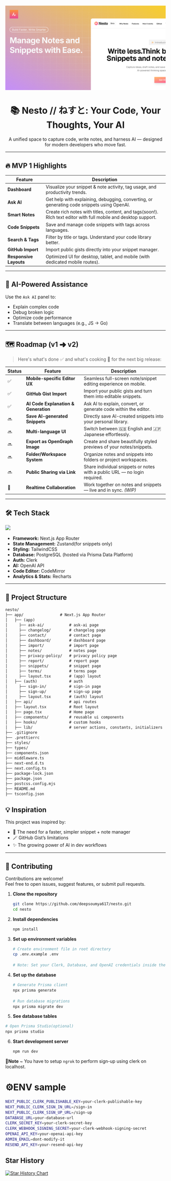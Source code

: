 <!-- Header / Logo -->
<p align="center">
  <img src="./public/showcase.png" alt="Logo" />
</p>

<h1 align="center">📚 Nesto // ねすと: Your Code, Your Thoughts, Your AI</h1>

<p align="center">
  A unified space to capture code, write notes, and harness AI — designed for modern developers who move fast.
</p>

<!-- <p align="center">
  <a href="https://nestoai.vercel.app">🌐 Live Demo</a> •
  <a href="#mvp-1-highlights">✨ Features</a> •
  <a href="#roadmap-v1-➜-v2">🗺 Roadmap</a> •
  <a href="#tech-stack">🛠 Tech Stack</a>
</p> -->

---

## 🔥 MVP 1 Highlights

| Feature                | Description                                                                                                     |
| ---------------------- | --------------------------------------------------------------------------------------------------------------- |
| **Dashboard**          | Visualize your snippet & note activity, tag usage, and productivity trends.                                     |
| **Ask AI**             | Get help with explaining, debugging, converting, or generating code snippets using OpenAI.                      |
| **Smart Notes**        | Create rich notes with titles, content, and tags(soon!). RIch text editor with full mobile and desktop support. |
| **Code Snippets**      | Save and manage code snippets with tags across languages.                                                       |
| **Search & Tags**      | Filter by title or tags. Understand your code library better.                                                   |
| **GitHub Import**      | Import public gists directly into your snippet manager.                                                         |
| **Responsive Layouts** | Optimized UI for desktop, tablet, and mobile (with dedicated mobile routes).                                    |

---

## 🧠 AI-Powered Assistance

Use the `Ask AI` panel to:

- Explain complex code
- Debug broken logic
- Optimize code performance
- Translate between languages (e.g., JS → Go)

---

## 🗺 Roadmap (v1 ➜ v2)

> Here's what's done ✅ and what's cooking 🍳 for the next big release:

| Status | Feature                              | Description                                                               |
| ------ | ------------------------------------ | ------------------------------------------------------------------------- |
| ✅     | **Mobile-specific Editor UX**        | Seamless full-screen note/snippet editing experience on mobile.           |
| ✅     | **GitHub Gist Import**               | Import your public gists and turn them into editable snippets.            |
| ✅     | **AI Code Explanation & Generation** | Ask AI to explain, convert, or generate code within the editor.           |
| 🔜     | **Save AI-generated Snippets**       | Directly save AI-created snippets into your personal library.             |
| 🔜     | **Multi-language UI**                | Switch between 🇬🇧 English and 🇯🇵 Japanese effortlessly.                   |
| 🔜     | **Export as OpenGraph Image**        | Create and share beautifully styled previews of your notes/snippets.      |
| 🔜     | **Folder/Workspace System**          | Organize notes and snippets into folders or project workspaces.           |
| 🔜     | **Public Sharing via Link**          | Share individual snippets or notes with a public URL — no login required. |
| 🧪     | **Realtime Collaboration**           | Work together on notes and snippets — live and in sync. _(WIP)_           |

---

## 🛠 Tech Stack

<p align="left">
  <img src="https://skillicons.dev/icons?i=nextjs,tailwind,typescript,prisma,postgresql,vercel" />
</p>

- **Framework:** Next.js App Router
- **State Management:** Zustand(for snippets only)
- **Styling:** TailwindCSS
- **Database:** PostgreSQL (hosted via Prisma Data Platform)
- **Auth:** Clerk
- **AI:** OpenAI API
- **Code Editor:** CodeMirror
- **Analytics & Stats:** Recharts

---

## 📁 Project Structure

```
nesto/
├── app/                # Next.js App Router
│   ├── (app)
│     ├── ask-ai/           # ask-ai page
│     ├── changelog/        # changelog page
│     ├── contact/          # contact page
│     ├── dashboard/        # dashboard page
│     ├── import/           # import page
│     ├── notes/            # notes page
│     ├── privacy-policy/   # privacy policy page
│     ├── report/           # report page
│     ├── snippets/         # snippet page
│     ├── terms/            # terms page
│     ├── layout.tsx        # (app) layout
│   ├── (auth)              # auth
│     ├── sign-in/          # sign-in page
│     ├── sign-up/          # sign-up page
│     ├── layout.tsx        # (auth) layout
│   ├── api/                # api routes
│   ├── layout.tsx          # Root layout
│   ├── page.tsx            # Home page
│   ├── components/         # reusable ui components
│   ├── hooks/              # custom hooks
│   ├── lib/                # server actions, constants, initializers
├── .gitignore
├── .prettierrc
├── styles/
├── types/
├── components.json
├── middleware.ts
├── next-end.d.ts
├── next.config.ts
├── package-lock.json
├── package.json
├── postcss.config.mjs
├── README.md
├── tsconfig.json
```

## 💡 Inspiration

This project was inspired by:

- 🧠 The need for a faster, simpler snippet + note manager
- 🪄 GitHub Gist’s limitations
- ✨ The growing power of AI in dev workflows

---

## 🤝 Contributing

Contributions are welcome!  
Feel free to open issues, suggest features, or submit pull requests.

1. **Clone the repository**

   ```bash
   git clone https://github.com/deepsoumya617/nesto.git
   cd nesto
   ```

2. **Install dependencies**

   ```bash
   npm install
   ```

3. **Set up environment variables**

   ```bash
   # Create environment file in root directory
   cp .env.example .env

   # Note: Set your Clerk, Database, and OpenAI credentials inside the .env file. You can find the required fields in .env.example.
   ```

4. **Set up the database**

   ```bash
   # Generate Prisma client
   npx prisma generate

   # Run database migrations
   npx prisma migrate dev
   ```

5. **See database tables**

  ```bash
  # Open Prisma Studio(optional)
  npx prisma studio
  ```

6. **Start development server**
   ```bash
   npm run dev
   ```

**📝Note** ~ You have to setup `ngrok` to perform sign-up using clerk on localhost.


<h1>⚙️ENV sample</h1>

```bash
NEXT_PUBLIC_CLERK_PUBLISHABLE_KEY=your-clerk-publishable-key
NEXT_PUBLIC_CLERK_SIGN_IN_URL=/sign-in
NEXT_PUBLIC_CLERK_SIGN_UP_URL=/sign-up
DATABASE_URL=your-database-url
CLERK_SECRET_KEY=your-clerk-secret-key
CLERK_WEBHOOK_SIGNING_SECRET=your-clerk-webhook-signing-secret
OPENAI_API_KEY=your-openai-api-key
ADMIN_EMAIL=dont-modify-it
RESEND_API_KEY=your-resend-api-key
```

## Star History

<a href="https://www.star-history.com/#deepsoumya617/nesto&Date">
 <picture>
   <source media="(prefers-color-scheme: dark)" srcset="https://api.star-history.com/svg?repos=deepsoumya617/nesto&type=Date&theme=dark" />
   <source media="(prefers-color-scheme: light)" srcset="https://api.star-history.com/svg?repos=deepsoumya617/nesto&type=Date" />
   <img alt="Star History Chart" src="https://api.star-history.com/svg?repos=deepsoumya617/nesto&type=Date" />
 </picture>
</a>
